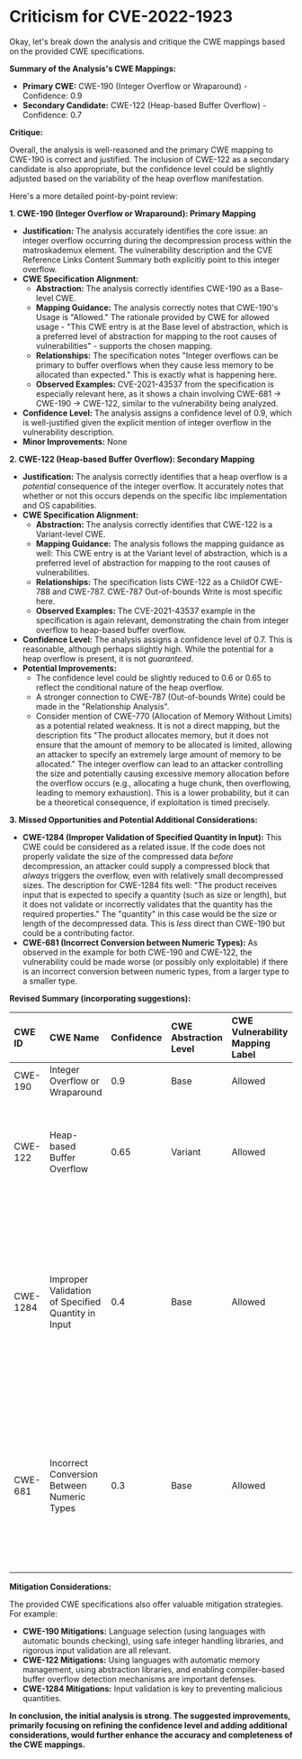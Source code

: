 # Criticism for CVE-2022-1923

Okay, let's break down the analysis and critique the CWE mappings based on the provided CWE specifications.

**Summary of the Analysis's CWE Mappings:**

*   **Primary CWE:** CWE-190 (Integer Overflow or Wraparound) - Confidence: 0.9
*   **Secondary Candidate:** CWE-122 (Heap-based Buffer Overflow) - Confidence: 0.7

**Critique:**

Overall, the analysis is well-reasoned and the primary CWE mapping to CWE-190 is correct and justified. The inclusion of CWE-122 as a secondary candidate is also appropriate, but the confidence level could be slightly adjusted based on the variability of the heap overflow manifestation.

Here's a more detailed point-by-point review:

**1. CWE-190 (Integer Overflow or Wraparound): Primary Mapping**

*   **Justification:** The analysis accurately identifies the core issue:  an integer overflow occurring during the decompression process within the matroskademux element. The vulnerability description and the CVE Reference Links Content Summary both explicitly point to this integer overflow.
*   **CWE Specification Alignment:**
    *   **Abstraction:** The analysis correctly identifies CWE-190 as a Base-level CWE.
    *   **Mapping Guidance:** The analysis correctly notes that CWE-190's Usage is "Allowed." The rationale provided by CWE for allowed usage - "This CWE entry is at the Base level of abstraction, which is a preferred level of abstraction for mapping to the root causes of vulnerabilities" -  supports the chosen mapping.
    *   **Relationships:** The specification notes "Integer overflows can be primary to buffer overflows when they cause less memory to be allocated than expected."  This is exactly what is happening here.
    *   **Observed Examples:** CVE-2021-43537 from the specification is especially relevant here, as it shows a chain involving CWE-681 -> CWE-190 -> CWE-122, similar to the vulnerability being analyzed.
*   **Confidence Level:** The analysis assigns a confidence level of 0.9, which is well-justified given the explicit mention of integer overflow in the vulnerability description.
*   **Minor Improvements:** None

**2. CWE-122 (Heap-based Buffer Overflow): Secondary Mapping**

*   **Justification:** The analysis correctly identifies that a heap overflow is a *potential* consequence of the integer overflow. It accurately notes that whether or not this occurs depends on the specific libc implementation and OS capabilities.
*   **CWE Specification Alignment:**
    *   **Abstraction:** The analysis correctly identifies that CWE-122 is a Variant-level CWE.
    *   **Mapping Guidance:** The analysis follows the mapping guidance as well: This CWE entry is at the Variant level of abstraction, which is a preferred level of abstraction for mapping to the root causes of vulnerabilities.
    *   **Relationships:** The specification lists CWE-122 as a ChildOf CWE-788 and CWE-787. CWE-787 Out-of-bounds Write is most specific here.
    *   **Observed Examples:** The CVE-2021-43537 example in the specification is again relevant, demonstrating the chain from integer overflow to heap-based buffer overflow.
*   **Confidence Level:** The analysis assigns a confidence level of 0.7. This is reasonable, although perhaps slightly high. While the potential for a heap overflow is present, it is not *guaranteed*.
*   **Potential Improvements:**
    *   The confidence level could be slightly reduced to 0.6 or 0.65 to reflect the conditional nature of the heap overflow.
    *   A stronger connection to CWE-787 (Out-of-bounds Write) could be made in the "Relationship Analysis".
    *   Consider mention of CWE-770 (Allocation of Memory Without Limits) as a potential related weakness. It is not a direct mapping, but the description fits "The product allocates memory, but it does not ensure that the amount of memory to be allocated is limited, allowing an attacker to specify an extremely large amount of memory to be allocated." The integer overflow can lead to an attacker controlling the size and potentially causing excessive memory allocation before the overflow occurs (e.g., allocating a huge chunk, then overflowing, leading to memory exhaustion). This is a lower probability, but it can be a theoretical consequence, if exploitation is timed precisely.

**3. Missed Opportunities and Potential Additional Considerations:**

*   **CWE-1284 (Improper Validation of Specified Quantity in Input):** This CWE could be considered as a related issue. If the code does not properly validate the size of the compressed data *before* decompression, an attacker could supply a compressed block that *always* triggers the overflow, even with relatively small decompressed sizes. The description for CWE-1284 fits well: "The product receives input that is expected to specify a quantity (such as size or length), but it does not validate or incorrectly validates that the quantity has the required properties." The "quantity" in this case would be the size or length of the decompressed data. This is *less* direct than CWE-190 but could be a contributing factor.
*  **CWE-681 (Incorrect Conversion between Numeric Types):** As observed in the example for both CWE-190 and CWE-122, the vulnerability could be made worse (or possibly only exploitable) if there is an incorrect conversion between numeric types, from a larger type to a smaller type.

**Revised Summary (incorporating suggestions):**

| CWE ID  | CWE Name                           | Confidence | CWE Abstraction Level | CWE Vulnerability Mapping Label | CWE-Vulnerability Mapping Notes                                                                                                                                                                                                                                                                                                                              |
| :------ | :--------------------------------- | :--------- | :-------------------- | :---------------------------- | :------------------------------------------------------------------------------------------------------------------------------------------------------------------------------------------------------------------------------------------------------------------------------------------------------------------------------------------------------------------ |
| CWE-190 | Integer Overflow or Wraparound        | 0.9        | Base                | Allowed                     | Primary CWE                                                                                                                                                                                                                                                                                                                                                               |
| CWE-122 | Heap-based Buffer Overflow         | 0.65       | Variant               | Allowed                     | Secondary Candidate.  Likelihood depends on libc implementation and OS capabilities. Directly related to CWE-787.                                                                                                                                                                                                                                                        |
| CWE-1284 | Improper Validation of Specified Quantity in Input | 0.4 | Base | Allowed | Contributing Factor.  If the size of the compressed data is not validated before decompression, an attacker can supply compressed data to trigger the overflow with a relatively small *decompressed* size.                                                                                                     |
| CWE-681 | Incorrect Conversion Between Numeric Types | 0.3 | Base | Allowed | Potentially a Contributing Factor. If there is a conversion from a larger numeric type to a smaller type before the integer overflow occurs, it can potentially make the issue more exploitable.

**Mitigation Considerations:**

The provided CWE specifications also offer valuable mitigation strategies. For example:

*   **CWE-190 Mitigations:** Language selection (using languages with automatic bounds checking), using safe integer handling libraries, and rigorous input validation are all relevant.
*   **CWE-122 Mitigations:** Using languages with automatic memory management, using abstraction libraries, and enabling compiler-based buffer overflow detection mechanisms are important defenses.
*   **CWE-1284 Mitigations:** Input validation is key to preventing malicious quantities.

**In conclusion, the initial analysis is strong.  The suggested improvements, primarily focusing on refining the confidence level and adding additional considerations, would further enhance the accuracy and completeness of the CWE mappings.**